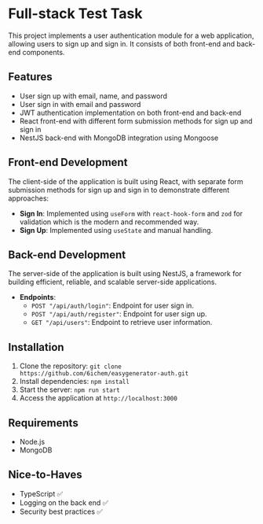 # Full-stack Test Task 

This project implements a user authentication module for a web application, allowing users to sign up and sign in. It consists of both front-end and back-end components.

## Features

- User sign up with email, name, and password
- User sign in with email and password
- JWT authentication implementation on both front-end and back-end
- React front-end with different form submission methods for sign up and sign in
- NestJS back-end with MongoDB integration using Mongoose

## Front-end Development

The client-side of the application is built using React, with separate form submission methods for sign up and sign in to demonstrate different approaches:

- **Sign In**: Implemented using `useForm` with `react-hook-form` and `zod` for validation which is the modern and recommended way.
- **Sign Up**: Implemented using `useState` and manual handling.

## Back-end Development

The server-side of the application is built using NestJS, a framework for building efficient, reliable, and scalable server-side applications.

- **Endpoints**:
  - `POST "/api/auth/login"`: Endpoint for user sign in.
  - `POST "/api/auth/register"`: Endpoint for user sign up.
  - `GET "/api/users"`: Endpoint to retrieve user information.

## Installation

1. Clone the repository: `git clone https://github.com/6ichem/easygenerator-auth.git`
2. Install dependencies: `npm install`
4. Start the server: `npm run start`
5. Access the application at `http://localhost:3000`

## Requirements

- Node.js
- MongoDB

## Nice-to-Haves

- TypeScript ✅
- Logging on the back end ✅
- Security best practices ✅
